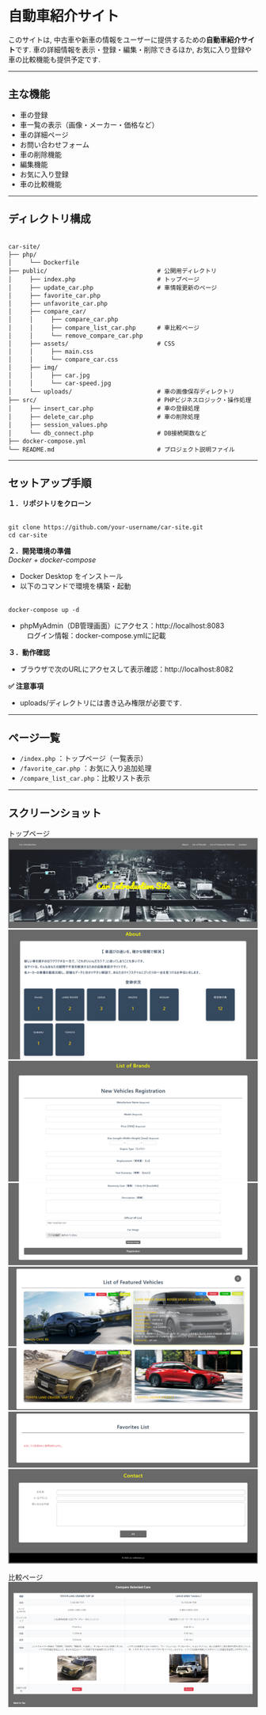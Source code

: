 # 自動車紹介サイト

このサイトは, 中古車や新車の情報をユーザーに提供するための**自動車紹介サイト**です. 車の詳細情報を表示・登録・編集・削除できるほか, お気に入り登録や車の比較機能も提供予定です.

---

## 主な機能

- 車の登録
- 車一覧の表示（画像・メーカー・価格など）
- 車の詳細ページ
- お問い合わせフォーム
- 車の削除機能
- 編集機能
- お気に入り登録
- 車の比較機能

---

## ディレクトリ構成

<pre><code>
car-site/
├── php/
│     └── Dockerfile
├── public/                               # 公開用ディレクトリ
│     ├── index.php                       # トップページ
│     ├── update_car.php                  # 車情報更新のページ
│     ├── favorite_car.php
│     ├── unfavorite_car.php
│     ├── compare_car/
│     │     ├── compare_car.php
│     │     ├── compare_list_car.php      # 車比較ページ
│     │     └── remove_compare_car.php
│     ├── assets/                         # CSS
│     │     ├── main.css
│     │     └── compare_car.css
│     ├── img/
│     │     ├── car.jpg
│     │     └── car-speed.jpg
│     └── uploads/                        # 車の画像保存ディレクトリ
├── src/                                  # PHPビジネスロジック・操作処理
│     ├── insert_car.php                  # 車の登録処理
│     ├── delete_car.php                  # 車の削除処理
│     ├── session_values.php
│     └── db_connect.php                  # DB接続関数など
├── docker-compose.yml
└── README.md                             # プロジェクト説明ファイル
</code></pre>

---

## セットアップ手順

**１．リポジトリをクローン**
<pre><code>
git clone https://github.com/your-username/car-site.git
cd car-site
</code></pre>

**２．開発環境の準備**  
*Docker + docker-compose*
- Docker Desktop をインストール
- 以下のコマンドで環境を構築・起動
<pre><code>
docker-compose up -d
</code></pre>
- phpMyAdmin（DB管理画面）にアクセス：http://localhost:8083  
　ログイン情報：docker-compose.ymlに記載

**３．動作確認**
- ブラウザで次のURLにアクセスして表示確認：http://localhost:8082

**✅ 注意事項**
- uploads/ディレクトリには書き込み権限が必要です.

---

## ページ一覧

- `/index.php`           ：トップページ（一覧表示）
- `/favorite_car.php`    ：お気に入り追加処理
- `/compare_list_car.php`：比較リスト表示

---

## スクリーンショット

トップページ
![トップメイン画面](README_img/top-page-main.png)
![トップページ - サイト概要](README_img/top-page-about.png)
![トップページ - ブランド一覧①](README_img/top-page-listOfbrands1.png)
![トップページ - ブランド一覧②](README_img/top-page-listOfbrands2.png)
![トップページ - ブランド一覧③](README_img/top-page-listOfbrands3.png)
![トップページ - ブランド一覧④](README_img/top-page-listOfbrands4.png)
![トップページ - ブランド一覧⑤](README_img/top-page-favorite.png)
![トップページ - お問い合わせ](README_img/top-page-contact.png)

比較ページ
![比較画面](README_img/compare-car.png)
